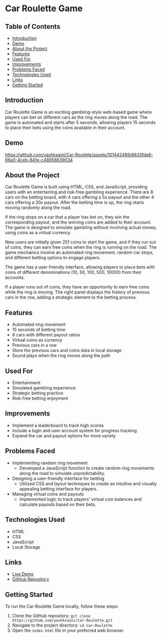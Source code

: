 # Car Roulette Game

## Table of Contents
- [Introduction](#introduction)
- [Demo](#demo)
- [About the Project](#about-the-project)
- [Features](#features)
- [Used For](#used-for)
- [Improvements](#improvements)
- [Problems Faced](#problems-faced)
- [Technologies Used](#technologies-used)
- [Links](#links)
- [Getting Started](#getting-started)

## Introduction
Car Roulette Game is an exciting gambling-style web-based game where players can bet on different cars as the ring moves along the road. The game is automated and starts after 5 seconds, allowing players 15 seconds to place their bets using the coins available in their account.

## Demo


https://github.com/yashksaini/Car-Roulette/assets/101442489/8633fda8-66a0-4ceb-841e-c48958639034



## About the Project
Car Roulette Game is built using HTML, CSS, and JavaScript, providing users with an entertaining and risk-free gambling experience. There are 8 cars on the betting board, with 4 cars offering a 5x payout and the other 4 cars offering a 20x payout. After the betting time is up, the ring starts moving randomly along the road.

If the ring stops on a car that a player has bet on, they win the corresponding payout, and the winning coins are added to their account. The game is designed to simulate gambling without involving actual money, using coins as a virtual currency.

New users are initially given 251 coins to start the game, and if they run out of coins, they can earn free coins when the ring is running on the road. The game mechanics involve an automated ring movement, random car stops, and different betting options to engage players.

The game has a user-friendly interface, allowing players to place bets with coins of different denominations (10, 50, 100, 500, 10000) from their accounts.

If a player runs out of coins, they have an opportunity to earn free coins while the ring is moving. The right panel displays the history of previous cars in the row, adding a strategic element to the betting process.

## Features
- Automated ring movement
- 15 seconds of betting time
- 8 cars with different payout ratios
- Virtual coins as currency
- Previous cars in a row
- Store the previous cars and coins data in local storage
- Sound plays when the ring moves along the path

## Used For
- Entertainment
- Simulated gambling experience
- Strategic betting practice
- Risk-free betting enjoyment

## Improvements
- Implement a leaderboard to track high scores
- Include a login and user account system for progress tracking
- Expand the car and payout options for more variety

## Problems Faced
- Implementing random ring movement
  - Developed a JavaScript function to create random ring movements along the road to simulate unpredictability.
- Designing a user-friendly interface for betting
  - Utilized CSS and layout techniques to create an intuitive and visually appealing betting interface for players.
- Managing virtual coins and payouts
  - Implemented logic to track players' virtual coin balances and calculate payouts based on their bets.

## Technologies Used
- HTML
- CSS
- JavaScript
- Local Storage

## Links
- [Live Demo](https://car-roulette.netlify.app/)
- [GitHub Repository](https://github.com/yashksaini/Car-Roulette)

## Getting Started
To run the Car Roulette Game locally, follow these steps:
1. Clone the GitHub repository: `git clone https://github.com/yashksaini/Car-Roulette.git`
2. Navigate to the project directory: `cd Car-Roulette`
3. Open the `index.html` file in your preferred web browser.

